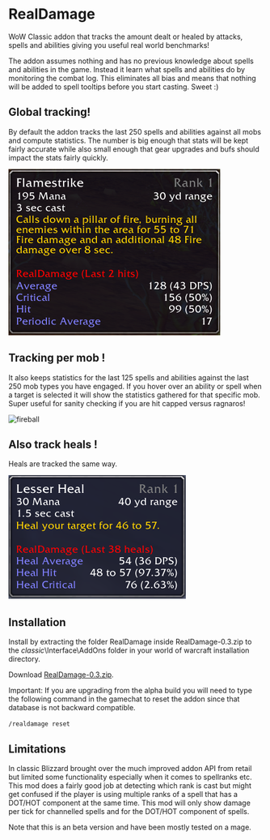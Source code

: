 # RealDamage
WoW Classic addon that tracks the amount dealt or healed by attacks, spells and abilities giving you useful real world benchmarks!

The addon assumes nothing and has no previous knowledge about spells and abilities in the game. Instead it learn what spells and abilities do by monitoring the combat log. This eliminates all bias and means that nothing will be added to spell tooltips before you start casting. Sweet :) 

## Global tracking!
By default the addon tracks the last 250 spells and abilities against all mobs and compute statistics. The number is big enough that stats will be kept fairly accurate while also small enough that gear upgrades and bufs should impact the stats fairly quickly.

![flamestike](flamestrike.png?raw=true "Flamestrike Damage Tracking")

## Tracking per mob !
It also keeps statistics for the last 125 spells and abilities against the last 250 mob types you have engaged. If you hover over an ability or spell when a target is selected it will show the statistics gathered for that specific mob. Super useful for sanity checking if you are hit capped versus ragnaros!

![fireball](fireball\_target.png?raw=true "Fireball Damage Tracking on target")

## Also track heals !
Heals are tracked the same way.

![heal](heal.png?raw=true "Title")

## Installation
Install by extracting the folder RealDamage inside RealDamage-0.3.zip to the _classic_\Interface\AddOns folder in your world of warcraft installation directory.

Download [RealDamage-0.3.zip](https://github.com/WOFD/RealDamage/releases/download/3.0b/RealDamage-0.3.zip).

Important: If you are upgrading from the alpha build you will need to type the following command in the gamechat to reset the addon since  that database is not backward compatible.

<code>/realdamage reset</code>

## Limitations
In classic Blizzard brought over the much improved addon API from retail but limited some functionality especially when it comes to spellranks etc. This mod does a fairly good job at detecting which rank is cast but might get confused if the player is using multiple ranks of a spell that has a DOT/HOT component at the same time. This mod will only show damage per tick for channelled spells and for the DOT/HOT component of spells. 

Note that this is an beta version and have been mostly tested on a mage. 

